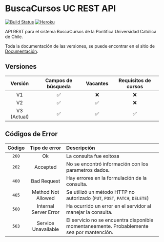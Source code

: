 # BuscaCursos UC REST API
[![Build Status](https://travis-ci.com/igbasly/BC_API.svg?token=rvsCi5nQd3Zv6KdSdS54&branch=master)](https://travis-ci.com/igbasly/BC_API) [![Heroku](https://heroku-badge.herokuapp.com/?app=buscacursos-api&root=favicon.ico)]()

API REST para el sistema BuscaCursos de la Pontifica Universidad Católica de Chile.

Toda la documentación de las versiones, se puede encontrar en el sitio de [Documentación](http://igbasly.github.io/BC_API/).

## Versiones

| Versión | Campos de búsqueda | Vacantes | Requisitos de cursos |
|:---:|:---:|:---:| :---: |
V1| :white_check_mark: | :x: | :x: |
V2| :white_check_mark: | :white_check_mark: | :x: |
V3 (Actual)| :white_check_mark: | :white_check_mark: | :white_check_mark:

## Códigos de Error
| Código | Tipo de error | Descripción |
|:---:|:---:|:---|
|`200`| Ok| La consulta fue exitosa |
|`202`| Accepted | No se encontró información con los parametros dados. |
|`400`| Bad Request| Hay errores en la formulación de la consulta. |
|`405`| Method Not Allowed| Se utilizó un método HTTP no autorizado (`PUT`, `POST`, `PATCH`, `DELETE`) |
|`500`| Internal Server Error| Ha ocurrido un error en el servidor al manejar la consulta.|
|`503`| Service Unavailable| El servicio no se encuentra disponible momentaneamente. Probablemente sea por mantención.|
